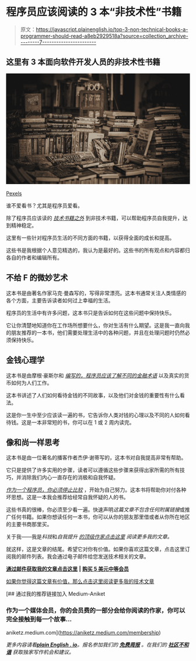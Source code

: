 # 程序员应该阅读的 3 本“非技术性”书籍

> 原文：<https://javascript.plainenglish.io/top-3-non-technical-books-a-programmer-should-read-a8eb2929518a?source=collection_archive---------7----------------------->

## 这里有 3 本面向软件开发人员的非技术性书籍

![](img/2c2578d337dfcf938a6a8633c0015b99.png)

[Pexels](https://www.pexels.com/photo/pile-of-assorted-novel-books-694740/)

谁不爱看书？尤其是程序员爱看。

除了程序员应该读的 [*技术书籍之外*](/3-books-every-programmer-should-read-97ac12422cfb) 到非技术书籍，可以帮助程序员自我提升，达到精神稳定。

这里有一些针对程序员生活的不同方面的书籍，以获得全面的成长和提高。

这些书是我根据个人意见精选的，我认为是最好的。这些书的所有观点和内容都归各自的作者和编辑所有。

## 不给 F 的微妙艺术

这本书是由著名作家马克·曼森写的，写得非常漂亮。这本书通常关注人类情感的各个方面，主要告诉读者如何过上幸福的生活。

程序员的生活中有许多问题，这本书只是告诉如何在这些问题中保持快乐。

它让你清楚地知道你在工作场所想要什么，你对生活有什么期望。这是我一直向我的朋友推荐的一本书，他们需要处理生活中的各种问题，并且在处理问题时仍然必须保持快乐。

## 金钱心理学

这本书是由摩根·豪斯尔和 [*编写的，程序员应该了解不同的金融术语*](/finance-for-programmers-1fa767e3d304) 以及真实的货币如何为人们工作。

这本书讲述了人们如何看待金钱的不同故事，以及他们对金钱的重要性有什么看法。

这是你一生中至少应该读一遍的书，它告诉你人类对钱的心理以及不同的人如何看待钱。这是一本非常短的书，你可以在 1 或 2 周内读完。

## 像和尚一样思考

这本书是由一位著名的播客作者杰伊·谢蒂写的，这本书对自我提高非常有帮助。

它只是提供了许多实用的步骤，读者可以遵循这些步骤来获得出家所需的所有技巧，并消除我们内心一直存在的消极和自我怀疑。

[*作为一个程序员，你必须停止比较*](/stop-comparing-yourself-to-other-programmers-bbc2d5e46840) ，开始为自己努力。这本书将帮助你对付各种坏思想。这是一本我会推荐给经常自我怀疑的人的书。

这些书真的很棒，你必须至少看一遍。快速声明*这篇文章不包含任何附属链接*或推广任何书籍。如果你想读任何一本书，你可以从你的朋友那里借或者从你所在地区的主要书商那里买。

关于我——我是*科技*和*自我提升* [*的顶级作家点击这里*](https://aniketz.medium.com/) *阅读更多我的文章。*

就这样，这是文章的结尾。希望它对你有价值。如果你喜欢这篇文章，点击这里订阅我的邮件列表。我会通过电子邮件给您发送技术相关的文章。

[**通过邮件获取我的文章点击这里**](https://aniketz.medium.com/subscribe) **|** [**购买 5 美元中等会员**](https://aniketz.medium.com/membership)

[如果你觉得这篇文章有价值，那么点击这里阅读更多我的技术文章](https://aniketz.medium.com/)

[](https://aniketz.medium.com/membership) [## 通过我的推荐链接加入 Medium-Aniket

### 作为一个媒体会员，你的会员费的一部分会给你阅读的作家，你可以完全接触到每一个故事…

aniketz.medium.com](https://aniketz.medium.com/membership) 

*更多内容请看*[***plain English . io***](http://plainenglish.io/)*。报名参加我们的* [***免费周报***](http://newsletter.plainenglish.io/) *。在我们的* [***社区不和谐***](https://discord.gg/GtDtUAvyhW) *获取独家写作机会和建议。*